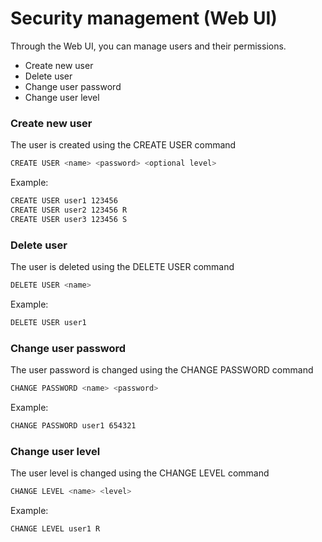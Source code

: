 # Security management (Web UI)
 
Through the Web UI, you can manage users and their permissions.   
- Create new user
- Delete user
- Change user password
- Change user level

### Create new user

The user is created using the CREATE USER command

```bash
CREATE USER <name> <password> <optional level>
```

Example:
```bash
CREATE USER user1 123456
CREATE USER user2 123456 R
CREATE USER user3 123456 S
```

### Delete user

The user is deleted using the DELETE USER command

```bash
DELETE USER <name>
```

Example:
```bash
DELETE USER user1
```

### Change user password

The user password is changed using the CHANGE PASSWORD command

```bash
CHANGE PASSWORD <name> <password>
```

Example:
```bash
CHANGE PASSWORD user1 654321
```

### Change user level

The user level is changed using the CHANGE LEVEL command

```bash
CHANGE LEVEL <name> <level>
```

Example:
```bash
CHANGE LEVEL user1 R
```

